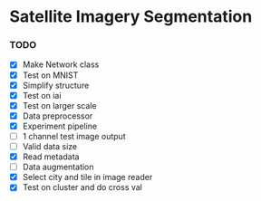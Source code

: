 # Satellite Imagery Segmentation

### TODO
- [x] Make Network class
- [x] Test on MNIST
- [x] Simplify structure
- [x] Test on iai
- [X] Test on larger scale
- [X] Data preprocessor
- [X] Experiment pipeline
- [ ] 1 channel test image output
- [ ] Valid data size
- [X] Read metadata
- [ ] Data augmentation
- [X] Select city and tile in image reader
- [X] Test on cluster and do cross val